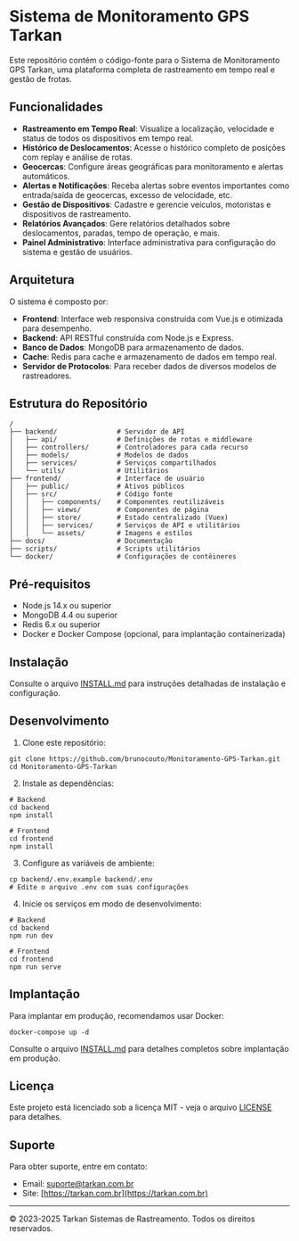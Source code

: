 # Sistema de Monitoramento GPS Tarkan

Este repositório contém o código-fonte para o Sistema de Monitoramento GPS Tarkan, uma plataforma completa de rastreamento em tempo real e gestão de frotas.

## Funcionalidades

- **Rastreamento em Tempo Real**: Visualize a localização, velocidade e status de todos os dispositivos em tempo real.
- **Histórico de Deslocamentos**: Acesse o histórico completo de posições com replay e análise de rotas.
- **Geocercas**: Configure áreas geográficas para monitoramento e alertas automáticos.
- **Alertas e Notificações**: Receba alertas sobre eventos importantes como entrada/saída de geocercas, excesso de velocidade, etc.
- **Gestão de Dispositivos**: Cadastre e gerencie veículos, motoristas e dispositivos de rastreamento.
- **Relatórios Avançados**: Gere relatórios detalhados sobre deslocamentos, paradas, tempo de operação, e mais.
- **Painel Administrativo**: Interface administrativa para configuração do sistema e gestão de usuários.

## Arquitetura

O sistema é composto por:

- **Frontend**: Interface web responsiva construída com Vue.js e otimizada para desempenho.
- **Backend**: API RESTful construída com Node.js e Express.
- **Banco de Dados**: MongoDB para armazenamento de dados.
- **Cache**: Redis para cache e armazenamento de dados em tempo real.
- **Servidor de Protocolos**: Para receber dados de diversos modelos de rastreadores.

## Estrutura do Repositório

```
/
├── backend/               # Servidor de API
│   ├── api/               # Definições de rotas e middleware
│   ├── controllers/       # Controladores para cada recurso
│   ├── models/            # Modelos de dados
│   ├── services/          # Serviços compartilhados
│   └── utils/             # Utilitários
├── frontend/              # Interface de usuário
│   ├── public/            # Ativos públicos
│   ├── src/               # Código fonte
│   │   ├── components/    # Componentes reutilizáveis
│   │   ├── views/         # Componentes de página
│   │   ├── store/         # Estado centralizado (Vuex)
│   │   ├── services/      # Serviços de API e utilitários
│   │   └── assets/        # Imagens e estilos
├── docs/                  # Documentação
├── scripts/               # Scripts utilitários
└── docker/                # Configurações de contêineres
```

## Pré-requisitos

- Node.js 14.x ou superior
- MongoDB 4.4 ou superior
- Redis 6.x ou superior
- Docker e Docker Compose (opcional, para implantação containerizada)

## Instalação

Consulte o arquivo [INSTALL.md](./INSTALL.md) para instruções detalhadas de instalação e configuração.

## Desenvolvimento

1. Clone este repositório:
```
git clone https://github.com/brunocouto/Monitoramento-GPS-Tarkan.git
cd Monitoramento-GPS-Tarkan
```

2. Instale as dependências:
```
# Backend
cd backend
npm install

# Frontend
cd frontend
npm install
```

3. Configure as variáveis de ambiente:
```
cp backend/.env.example backend/.env
# Edite o arquivo .env com suas configurações
```

4. Inicie os serviços em modo de desenvolvimento:
```
# Backend
cd backend
npm run dev

# Frontend
cd frontend
npm run serve
```

## Implantação

Para implantar em produção, recomendamos usar Docker:

```
docker-compose up -d
```

Consulte o arquivo [INSTALL.md](./INSTALL.md) para detalhes completos sobre implantação em produção.

## Licença

Este projeto está licenciado sob a licença MIT - veja o arquivo [LICENSE](./LICENSE) para detalhes.

## Suporte

Para obter suporte, entre em contato:

- Email: suporte@tarkan.com.br
- Site: [https://tarkan.com.br](https://tarkan.com.br)

---

&copy; 2023-2025 Tarkan Sistemas de Rastreamento. Todos os direitos reservados.